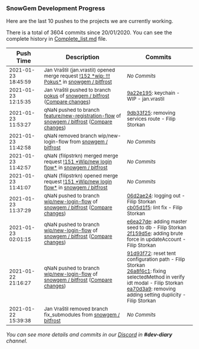 
### SnowGem Development Progress

Here are the last 10 pushes to the projects we are currently working.

There is a total of 3604 commits since 20/01/2020. You can see the complete history in
 [Complete_list.md](Complete_list.md) file.

| Push Time | Description | Commits |
| --- | --- | --- |
| <sub>2021-01-23 18:45:59</sub> | <sub>Jan Vraštil (jan.vrastil) opened merge request [\!152 \*wip: \!\!\! Pokus\*](https://gitlab.com/snowgem/bitfrost/-/merge_requests/152) in [snowgem / bitfrost](https://gitlab.com/snowgem/bitfrost)</sub> | <sub>_No Commits_</sub> |
| <sub>2021-01-23 12:15:35</sub> | <sub>Jan Vraštil pushed to branch [pokus](https://gitlab.com/snowgem/bitfrost/commits/pokus) of [snowgem / bitfrost](https://gitlab.com/snowgem/bitfrost) ([Compare changes](https://gitlab.com/snowgem/bitfrost/compare/56d6924fac091c24494b1a9306f82aa6e1f66a19...9a22e195ca76cc9809c73a6d84cc34dbd3abcaa0))</sub> | <sub>[9a22e195](https://gitlab.com/snowgem/bitfrost/-/commit/9a22e195ca76cc9809c73a6d84cc34dbd3abcaa0): keychain - WIP - jan.vrastil</sub> |
| <sub>2021-01-23 11:53:27</sub> | <sub>qNaN pushed to branch [feature/new\-registration\-flow](https://gitlab.com/snowgem/bitfrost/commits/feature/new-registration-flow) of [snowgem / bitfrost](https://gitlab.com/snowgem/bitfrost) ([Compare changes](https://gitlab.com/snowgem/bitfrost/compare/4e96cc91fb74e532c84338778075a9ed4ae7af29...9db33f25ab18a8585819251a1313bbf5720ea366))</sub> | <sub>[9db33f25](https://gitlab.com/snowgem/bitfrost/-/commit/9db33f25ab18a8585819251a1313bbf5720ea366): removing services route - Filip Storkan</sub> |
| <sub>2021-01-23 11:42:58</sub> | <sub>qNaN removed branch wip/new-login-flow from [snowgem / bitfrost](https://gitlab.com/snowgem/bitfrost)</sub> | <sub>_No Commits_</sub> |
| <sub>2021-01-23 11:42:57</sub> | <sub>qNaN (filipstrkn) merged merge request [\!151 \*Wip/new login flow\*](https://gitlab.com/snowgem/bitfrost/-/merge_requests/151) in [snowgem / bitfrost](https://gitlab.com/snowgem/bitfrost)</sub> | <sub>_No Commits_</sub> |
| <sub>2021-01-23 11:41:07</sub> | <sub>qNaN (filipstrkn) opened merge request [\!151 \*Wip/new login flow\*](https://gitlab.com/snowgem/bitfrost/-/merge_requests/151) in [snowgem / bitfrost](https://gitlab.com/snowgem/bitfrost)</sub> | <sub>_No Commits_</sub> |
| <sub>2021-01-23 11:37:29</sub> | <sub>qNaN pushed to branch [wip/new\-login\-flow](https://gitlab.com/snowgem/bitfrost/commits/wip/new-login-flow) of [snowgem / bitfrost](https://gitlab.com/snowgem/bitfrost) ([Compare changes](https://gitlab.com/snowgem/bitfrost/compare/2f159d5e3ae5148e44b31f664855ec6cd3b7fb0e...cb05d1f5d0dd6a705037ede335262f9ac4583107))</sub> | <sub>[06d2ae24](https://gitlab.com/snowgem/bitfrost/-/commit/06d2ae245e51f7e158826aef7becc8bfa0d47498): logging out - Filip Storkan<br>[cb05d1f5](https://gitlab.com/snowgem/bitfrost/-/commit/cb05d1f5d0dd6a705037ede335262f9ac4583107): lint fix - Filip Storkan</sub> |
| <sub>2021-01-23 02:01:15</sub> | <sub>qNaN pushed to branch [wip/new\-login\-flow](https://gitlab.com/snowgem/bitfrost/commits/wip/new-login-flow) of [snowgem / bitfrost](https://gitlab.com/snowgem/bitfrost) ([Compare changes](https://gitlab.com/snowgem/bitfrost/compare/ea70d3a9cf62b78d2ac70309f82216bdbdcd3680...2f159d5e3ae5148e44b31f664855ec6cd3b7fb0e))</sub> | <sub>[e6ea27de](https://gitlab.com/snowgem/bitfrost/-/commit/e6ea27de22891153163db533f80403278ad640c5): adding master seed to db - Filip Storkan<br>[2f159d5e](https://gitlab.com/snowgem/bitfrost/-/commit/2f159d5e3ae5148e44b31f664855ec6cd3b7fb0e): adding brute force in updateAccount - Filip Storkan</sub> |
| <sub>2021-01-22 21:16:27</sub> | <sub>qNaN pushed to branch [wip/new\-login\-flow](https://gitlab.com/snowgem/bitfrost/commits/wip/new-login-flow) of [snowgem / bitfrost](https://gitlab.com/snowgem/bitfrost) ([Compare changes](https://gitlab.com/snowgem/bitfrost/compare/8851683c5a1c1afbb448ea12e8391e8910831225...ea70d3a9cf62b78d2ac70309f82216bdbdcd3680))</sub> | <sub>[91d93f72](https://gitlab.com/snowgem/bitfrost/-/commit/91d93f7272022fac3ae80db6a4eaa54da7324cc3): reset tent configuration path - Filip Storkan<br>[26a8f6c1](https://gitlab.com/snowgem/bitfrost/-/commit/26a8f6c179d391ec2f55c4b7a1199891dc65ad64): fixing selectedMethod in verify idt modal - Filip Storkan<br>[ea70d3a9](https://gitlab.com/snowgem/bitfrost/-/commit/ea70d3a9cf62b78d2ac70309f82216bdbdcd3680): removing adding setting duplicity - Filip Storkan</sub> |
| <sub>2021-01-22 15:39:38</sub> | <sub>Jan Vraštil removed branch fix_submodules from [snowgem / bitfrost](https://gitlab.com/snowgem/bitfrost)</sub> | <sub>_No Commits_</sub> |

_You can see more details and commits in our [Discord](https://discord.gg/zumGnbg) in **#dev-diary** channel._
